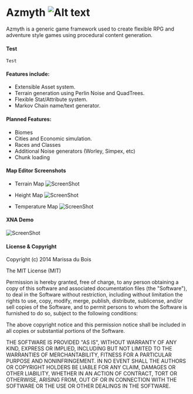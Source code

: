 #  Azmyth ![Alt text](http://i.imgur.com/0eTNSws.png)
Azmyth is a generic game framework used to create flexible RPG and adventure style games using procedural content generation.  

#### Test

	Test
	
#### Features include:
- Extensible Asset system.
- Terrain generation using Perlin Noise and QuadTrees.
- Flexible Stat/Attribute system.
- Markov Chain name/text generator.
 
#### Planned Features:
- Biomes
- Cities and Economic simulation.
- Races and Classes
- Additional Noise generators (Worley, Simpex, etc)
- Chunk loading

#### Map Editor Screenshots
- Terrain Map
![ScreenShot](http://i.imgur.com/V0Nfvx6.png)

- Height Map
![ScreenShot](http://i.imgur.com/9lYTbOv.png)

- Temperature Map
![ScreenShot](http://i.imgur.com/PQq61hR.png)

#### XNA Demo
![ScreenShot](http://i.imgur.com/ntdXW7l.png)

#### License & Copyright

Copyright (c) 2014 Marissa du Bois

The MIT License (MIT)

Permission is hereby granted, free of charge, to any person obtaining a copy
of this software and associated documentation files (the "Software"), to deal
in the Software without restriction, including without limitation the rights
to use, copy, modify, merge, publish, distribute, sublicense, and/or sell
copies of the Software, and to permit persons to whom the Software is
furnished to do so, subject to the following conditions:

The above copyright notice and this permission notice shall be included in all
copies or substantial portions of the Software.

THE SOFTWARE IS PROVIDED "AS IS", WITHOUT WARRANTY OF ANY KIND, EXPRESS OR
IMPLIED, INCLUDING BUT NOT LIMITED TO THE WARRANTIES OF MERCHANTABILITY,
FITNESS FOR A PARTICULAR PURPOSE AND NONINFRINGEMENT. IN NO EVENT SHALL THE
AUTHORS OR COPYRIGHT HOLDERS BE LIABLE FOR ANY CLAIM, DAMAGES OR OTHER
LIABILITY, WHETHER IN AN ACTION OF CONTRACT, TORT OR OTHERWISE, ARISING FROM,
OUT OF OR IN CONNECTION WITH THE SOFTWARE OR THE USE OR OTHER DEALINGS IN THE
SOFTWARE.

